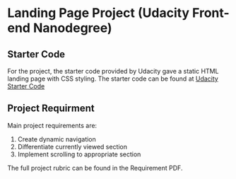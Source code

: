 # Landing Page Project (Udacity Front-end Nanodegree)

## Starter Code
For the project, the starter code provided by Udacity gave a static HTML landing page with CSS styling. The starter code can be found at [Udacity Starter Code](https://github.com/udacity/fend/tree/refresh-2019/projects/landing-page)

## Project Requirment
Main project requirements are:
1. Create dynamic navigation
2. Differentiate currently viewed section
3. Implement scrolling to appropriate section

The full project rubric can be found in the Requirement PDF.

